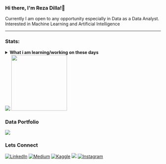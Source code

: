 ### Hi there, I'm Reza Dilla!👋
Currently I am open to any opportunity especially in Data as a Data Analyst. Interested in Machine Learning and Artificial Intelligence

------------------------------------------------------------------------------------------------------------------------------------------------
### Stats:
<details>
 <summary><strong>What i am learning/working on these days</strong></summary>
    - 🔭 I’m currently working on ... </br>
    - 🌱 I’m currently learning SwiftUI and UIKit </br>
    - 👯 I’m looking to collaborate on ... </br>
    - 🤔 I’m looking for help with ... </br>
    - 💬 Ask me about anything.</br>
    - 📫 How to reach me: <a href="rezadilla30@gmail.com">Email me!</a>  </br>
    - 😄 Pronouns: He/Him </br>
    - ⚡ Fun fact: ... </br>
</details>
    <img src="https://github-readme-stats.vercel.app/api?username=rezadilla&hide=contribs,prs&show_icons=true&hide_border=true&title_color=000" />
    <img src="https://github-readme-stats.vercel.app/api/top-langs/?username=rezadilla&layout=compact" height=180 />


### Data Portfolio
<p>
    <a href="https://drive.google.com/drive/folders/1OFKHT_GgUs80ucur4m6qqNWs1mt33D78" target="blank"><img src="https://img.shields.io/badge/My_Portfolio-30302f?style=flat&logo=drive" /></a>
</p>
 
 
 ### Lets Connect
 <p>
  <a href="https://www.linkedin.com/in/reza-dilla-saputri-05b17b190/" target="_blank"><img alt="LinkedIn" src="https://img.shields.io/badge/Linkedln-%230077B5.svg?&style=for-the-badge&logo=linkedin&logoColor=white" /></a> 
  <a href="https://medium.com/@rezadilla30" target="_blank"><img alt="Medium" src="https://img.shields.io/badge/Medium-%2312100E.svg?&style=for-the-badge&logo=medium&logoColor=white" /></a>  
  <a href="https://www.kaggle.com/Reza_Dilla_Saputri" target="_blank"><img alt="Kaggle" src="https://img.shields.io/badge/Kaggle-2C8EBB?&style=for-the-badge&logo=kaggle&logoColor=white" /></a>  
  <a href="mailto:rezadilla30@gmail.com" target="_blank"><img src="https://img.shields.io/badge/Gmail-D14836?&style=for-the-badge&logo=gmail&logoColor=white"/></a>     
  <a href="https://www.instagram.com/reza_dilla" target="_blank"><img alt="Instagram" src="https://img.shields.io/badge/Instagram-%23E4405F.svg?&style=for-the-badge&logo=instagram&logoColor=white" /></a>  
</p>


<!--
**rezadilla/rezadilla** is a ✨ _special_ ✨ repository because its `README.md` (this file) appears on your GitHub profile.

Here are some ideas to get you started:

- 🔭 I’m currently working on ...
- 🌱 I’m currently learning ...
- 👯 I’m looking to collaborate on ...
- 🤔 I’m looking for help with ...
- 💬 Ask me about ...
- 📫 How to reach me: ...
- 😄 Pronouns: ...
- ⚡ Fun fact: ...
-->

